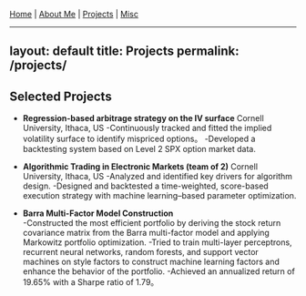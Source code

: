[Home](index.md) | [About Me](about.md) | [Projects](projects.md) | [Misc](misc.md)

---
layout: default
title: Projects
permalink: /projects/
---

## Selected Projects

- **Regression-based arbitrage strategy on the IV surface** Cornell University, Ithaca, US
  -Continuously tracked and fitted the implied volatility surface to identify mispriced options。
  -Developed a backtesting system based on Level 2 SPX option market data.

- **Algorithmic Trading in Electronic Markets (team of 2)** Cornell University, Ithaca, US
  -Analyzed and identified key drivers for algorithm design.
  -Designed and backtested a time-weighted, score-based execution strategy with machine learning–based parameter
   optimization.

- **Barra Multi-Factor Model Construction**  
  -Constructed the most efficient portfolio by deriving the stock return covariance matrix from the Barra multi-factor
   model and applying Markowitz portfolio optimization.
  -Tried to train multi-layer perceptrons, recurrent neural networks, random forests, and support vector machines on style
   factors to construct machine learning factors and enhance the behavior of the portfolio.
  -Achieved an annualized return of 19.65% with a Sharpe ratio of 1.79。
